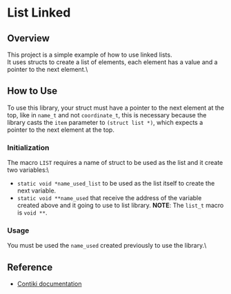# List Linked

## Overview
This project is a simple example of how to use linked lists.\
It uses structs to create a list of elements, each element has a value and a pointer to the next element.\

## How to Use
To use this library, your struct must have a pointer to the next element at the top, like in `name_t` and not `coordinate_t`, this is necessary because the library casts the `item` parameter to `(struct list *)`, which expects a pointer to the next element at the top.

### Initialization
The macro `LIST` requires a name of struct to be used as the list and it create two variables:\
- `static void *name_used_list` to be used as the list itself to create the next variable.
- `static void **name_used` that receive the address of the variable created above and it going to use to list library.
**NOTE**: The `list_t` macro is `void **`.

### Usage
You must be used the `name_used` created previously to use the library.\

## Reference
- [Contiki documentation](https://docs.contiki-ng.org/en/master/_api/group__list.htmlhttps://docs.contiki-ng.org/en/master/_api/group__list.html)

